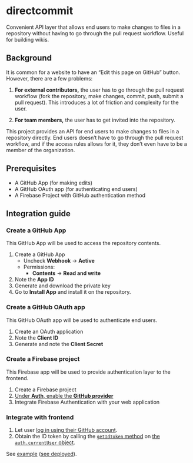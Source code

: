 # directcommit

Convenient API layer that allows end users to make changes to files in a repository without having to go through the pull request workflow. Useful for building wikis.

## Background

It is common for a website to have an “Edit this page on GitHub” button. However, there are a few problems:

1. **For external contributors,** the user has to go through the pull request workflow (fork the repository, make changes, commit, push, submit a pull request). This introduces a lot of friction and complexity for the user.

2. **For team members,** the user has to get invited into the repository.

This project provides an API for end users to make changes to files in a repository directly. End users doesn’t have to go through the pull request workflow, and if the access rules allows for it, they don’t even have to be a member of the organization.

## Prerequisites

- A GitHub App (for making edits)
- A GitHub OAuth app (for authenticating end users)
- A Firebase Project with GitHub authentication method

## Integration guide

### Create a GitHub App

This GitHub App will be used to access the repository contents.

1. Create a GitHub App
   - Uncheck **Webhook** &rarr; **Active**
   - Permissions:
     - **Contents** &rarr; **Read and write**
2. Note the **App ID**
3. Generate and download the private key
4. Go to **Install App** and install it on the repository.

### Create a GitHub OAuth app

This GitHub OAuth app will be used to authenticate end users.

1. Create an OAuth application
2. Note the **Client ID**
3. Generate and note the **Client Secret**

### Create a Firebase project

This Firebase app will be used to provide authentication layer to the frontend.

1. Create a Firebase project
2. [Under **Auth**, enable the **GitHub provider**](https://firebase.google.com/docs/auth/web/github-auth)
3. Integrate Firebase Authentication with your web application

### Integrate with frontend

1. Let user [log in using their GitHub account](https://firebase.google.com/docs/auth/web/github-auth).
2. Obtain the ID token by calling the [`getIdToken` method](https://firebase.google.com/docs/reference/js/auth.user#%75%73%65%72%67%65%74%69%64%74%6f%6b%65%6e) on [the `auth.currentUser` object](https://firebase.google.com/docs/reference/js/auth.auth.md#authcurrentuser).

See [example](https://github.com/dtinth/directcommit-example/blob/main/public/index.html) ([see deployed](https://directcommit.firebaseapp.com/)).
